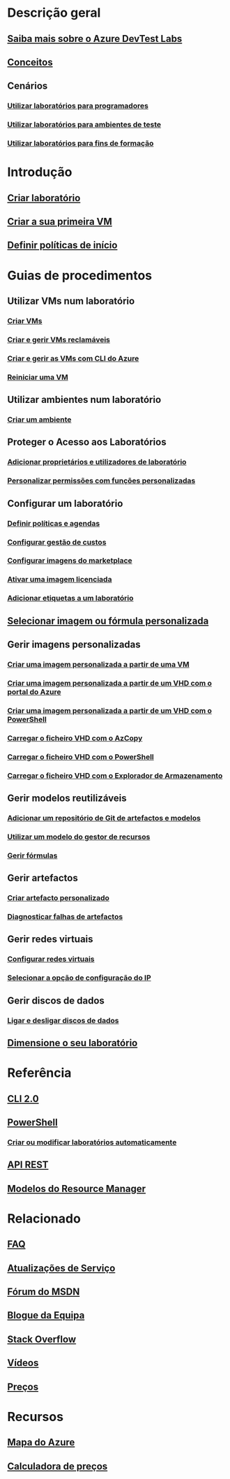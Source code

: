 # Descrição geral
## [Saiba mais sobre o Azure DevTest Labs](devtest-lab-overview.md)
## [Conceitos](devtest-lab-concepts.md)
## Cenários
### [Utilizar laboratórios para programadores](devtest-lab-developer-lab.md)
### [Utilizar laboratórios para ambientes de teste](devtest-lab-test-env.md)
### [Utilizar laboratórios para fins de formação](devtest-lab-training-lab.md)

# Introdução
## [Criar laboratório](devtest-lab-create-lab.md)
## [Criar a sua primeira VM](devtest-lab-create-first-vm.md)
## [Definir políticas de início](devtest-lab-get-started-with-lab-policies.md)

# Guias de procedimentos
## Utilizar VMs num laboratório
### [Criar VMs](devtest-lab-add-vm.md)
### [Criar e gerir VMs reclamáveis](devtest-lab-add-claimable-vm.md)
### [Criar e gerir as VMs com CLI do Azure](devtest-lab-vmcli.md)
### [Reiniciar uma VM](devtest-lab-restart-vm.md)

## Utilizar ambientes num laboratório
### [Criar um ambiente](devtest-lab-create-environment-from-arm.md)

## Proteger o Acesso aos Laboratórios
### [Adicionar proprietários e utilizadores de laboratório](devtest-lab-add-devtest-user.md)
### [Personalizar permissões com funções personalizadas](devtest-lab-grant-user-permissions-to-specific-lab-policies.md)

## Configurar um laboratório
### [Definir políticas e agendas](devtest-lab-set-lab-policy.md)
### [Configurar gestão de custos](devtest-lab-configure-cost-management.md)
### [Configurar imagens do marketplace](devtest-lab-configure-marketplace-images.md)
### [Ativar uma imagem licenciada](devtest-lab-enable-licensed-images.md)
### [Adicionar etiquetas a um laboratório](devtest-lab-add-tag.md)

## [Selecionar imagem ou fórmula personalizada](devtest-lab-comparing-vm-base-image-types.md)

## Gerir imagens personalizadas
### [Criar uma imagem personalizada a partir de uma VM](devtest-lab-create-custom-image-from-vm-using-portal.md)
### [Criar uma imagem personalizada a partir de um VHD com o portal do Azure](devtest-lab-create-template.md)
### [Criar uma imagem personalizada a partir de um VHD com o PowerShell](devtest-lab-create-custom-image-from-vhd-using-powershell.md)
### [Carregar o ficheiro VHD com o AzCopy](devtest-lab-upload-vhd-using-azcopy.md)
### [Carregar o ficheiro VHD com o PowerShell](devtest-lab-upload-vhd-using-powershell.md)
### [Carregar o ficheiro VHD com o Explorador de Armazenamento](devtest-lab-upload-vhd-using-storage-explorer.md)

## Gerir modelos reutilizáveis
### [Adicionar um repositório de Git de artefactos e modelos](devtest-lab-add-artifact-repo.md)
### [Utilizar um modelo do gestor de recursos](devtest-lab-use-resource-manager-template.md)
### [Gerir fórmulas](devtest-lab-manage-formulas.md)

## Gerir artefactos
### [Criar artefacto personalizado](devtest-lab-artifact-author.md)
### [Diagnosticar falhas de artefactos](devtest-lab-troubleshoot-artifact-failure.md)

## Gerir redes virtuais
### [Configurar redes virtuais](devtest-lab-configure-vnet.md)
### [Selecionar a opção de configuração do IP](devtest-lab-shared-ip.md)

## Gerir discos de dados
### [Ligar e desligar discos de dados](devtest-lab-attach-detach-data-disk.md)

## [Dimensione o seu laboratório](devtest-lab-scale-lab.md)

# Referência
## [CLI 2.0](/cli/azure/lab)
## [PowerShell](/powershell/module/azurerm.devtestlabs/#devtest_labs)
### [Criar ou modificar laboratórios automaticamente](devtest-lab-use-arm-and-powershell-for-lab-resources.md)
## [API REST](https://docs.microsoft.com/rest/api/dtl/)
## [Modelos do Resource Manager](https://github.com/Azure/azure-devtestlab/tree/master/Samples)


# Relacionado
## [FAQ](devtest-lab-faq.md)
## [Atualizações de Serviço](https://azure.microsoft.com/updates/?product=devtest-lab)
## [Fórum do MSDN](https://social.msdn.microsoft.com/Forums/en-US/home?forum=AzureDevTestLabs)
## [Blogue da Equipa](https://blogs.msdn.microsoft.com/devtestlab/)
## [Stack Overflow](http://stackoverflow.com/questions/tagged/azure-devtest-labs)
## [Vídeos](https://azure.microsoft.com/documentation/videos/index/?services=devtest-lab)
## [Preços](https://azure.microsoft.com/pricing/details/devtest-lab/)


# Recursos
## [Mapa do Azure](https://azure.microsoft.com/en-us/roadmap/?category=developer-tools)
## [Calculadora de preços](https://azure.microsoft.com/pricing/calculator/)
